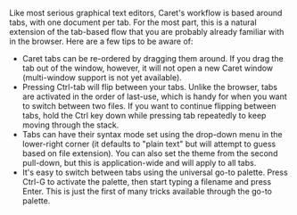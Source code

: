 Like most serious graphical text editors, Caret's workflow is based around tabs, with one document per tab. For the most part, this is a natural extension of the tab-based flow that you are probably already familiar with in the browser. Here are a few tips to be aware of:

* Caret tabs can be re-ordered by dragging them around. If you drag the tab out of the window, however, it will not open a new Caret window (multi-window support is not yet available).
* Pressing Ctrl-tab will flip between your tabs. Unlike the browser, tabs are activated in the order of last-use, which is handy for when you want to switch between two files. If you want to continue flipping between tabs, hold the Ctrl key down while pressing tab repeatedly to keep moving through the stack.
* Tabs can have their syntax mode set using the drop-down menu in the lower-right corner (it defaults to "plain text" but will attempt to guess based on file extension). You can also set the theme from the second pull-down, but this is application-wide and will apply to all tabs.
* It's easy to switch between tabs using the universal go-to palette. Press Ctrl-G to activate the palette, then start typing a filename and press Enter. This is just the first of many tricks available through the go-to palette.